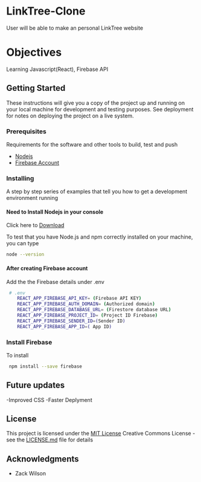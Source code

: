 # LinkTree-Clone

User will be able to make an personal LinkTree website

# Objectives

Learning Javascript(React), Firebase API

## Getting Started

These instructions will give you a copy of the project up and running on
your local machine for development and testing purposes. See deployment
for notes on deploying the project on a live system.

### Prerequisites

Requirements for the software and other tools to build, test and push

- [Nodejs](https://nodejs.org/en/download/)
- [Firebase Account](https://firebase.google.com/)

### Installing

A step by step series of examples that tell you how to get a development
environment running

#### Need to Install Nodejs in your console

Click here to [Download](https://nodejs.org/en/download/)

To test that you have Node.js and npm correctly installed on your machine, you can type

```sh
node --version
```

#### After creating Firebase account

Add the the Firebase details under .env

```sh
 # .env
    REACT_APP_FIREBASE_API_KEY= (Firebase API KEY)
    REACT_APP_FIREBASE_AUTH_DOMAIN= (Authorized domain)
    REACT_APP_FIREBASE_DATABASE_URL= (Firestore database URL)
    REACT_APP_FIREBASE_PROJECT_ID= (Project ID Firebase)
    REACT_APP_FIREBASE_SENDER_ID=(Sender ID)
    REACT_APP_FIREBASE_APP_ID=( App ID)
```

### Install Firebase

To install

```sh
 npm install --save firebase
```

## Future updates

-Improved CSS
-Faster Deplyment

## License

This project is licensed under the [MIT License](LICENSE.md)
Creative Commons License - see the [LICENSE.md](LICENSE.md) file for
details

## Acknowledgments

- Zack Wilson
